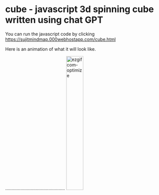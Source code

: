 # cube - javascript 3d spinning cube written using chat GPT

You can run the javascript code by clicking https://sujitmindmap.000webhostapp.com/cube.html

Here is an animation of what it will look like.

...............................................
    <img src="https://github.com/sujitvasanth/cube/assets/18464444/30fe3bf0-758a-4f6c-b4e1-31255cf70c26" width="33%" alt="ezgif com-optimize">
